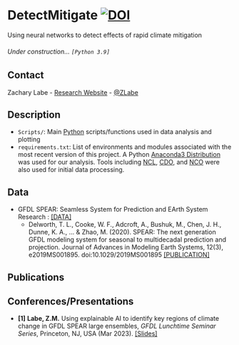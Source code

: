 # DetectMitigate [![DOI](https://zenodo.org/badge/DOI/10.5281/zenodo.10083257.svg)](https://doi.org/10.5281/zenodo.10083257)
Using neural networks to detect effects of rapid climate mitigation

###### Under construction... ```[Python 3.9]```

## Contact
Zachary Labe - [Research Website](https://zacklabe.com/) - [@ZLabe](https://twitter.com/ZLabe)

## Description
+ ```Scripts/```: Main [Python](https://www.python.org/) scripts/functions used in data analysis and plotting
+ ```requirements.txt```: List of environments and modules associated with the most recent version of this project. A Python [Anaconda3 Distribution](https://docs.continuum.io/anaconda/) was used for our analysis. Tools including [NCL](https://www.ncl.ucar.edu/), [CDO](https://code.mpimet.mpg.de/projects/cdo), and [NCO](http://nco.sourceforge.net/) were also used for initial data processing.

## Data
+ GFDL SPEAR: Seamless System for Prediction and EArth System Research : [[DATA]](https://www.gfdl.noaa.gov/spear_large_ensembles/)
    + Delworth, T. L., Cooke, W. F., Adcroft, A., Bushuk, M., Chen, J. H., Dunne, K. A., ... & Zhao, M. (2020). SPEAR: The next generation GFDL modeling system for seasonal to multidecadal prediction and projection. Journal of Advances in Modeling Earth Systems, 12(3), e2019MS001895. doi:10.1029/2019MS001895 [[PUBLICATION]](https://agupubs.onlinelibrary.wiley.com/doi/full/10.1029/2019MS001895)

## Publications


## Conferences/Presentations
+ **[1]** **Labe, Z.M.** Using explainable AI to identify key regions of climate change in GFDL SPEAR large ensembles, *GFDL Lunchtime Seminar Series*, Princeton, NJ, USA (Mar 2023). [[Slides]](https://www.slideshare.net/ZacharyLabe/using-explainable-ai-to-identify-key-regions-of-climate-change-in-gfdl-spear-large-ensembles)

